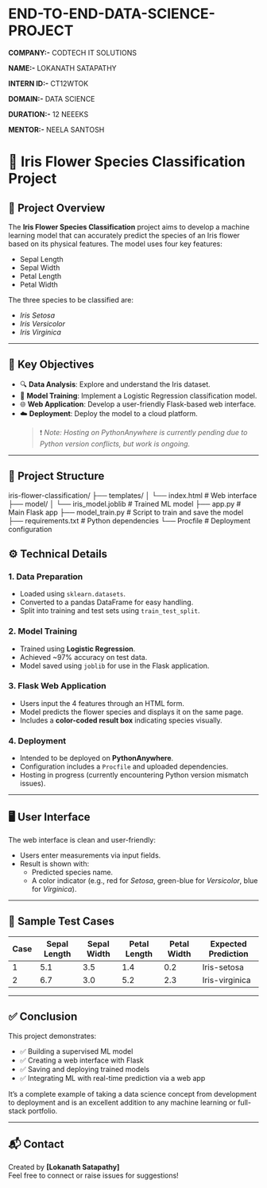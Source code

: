 # END-TO-END-DATA-SCIENCE-PROJECT

**COMPANY:-** CODTECH IT SOLUTIONS

**NAME:-** LOKANATH SATAPATHY

**INTERN ID:-** CT12WTOK

**DOMAIN:-** DATA SCIENCE

**DURATION:-** 12 NEEEKS

**MENTOR:-** NEELA SANTOSH



# 🌸 Iris Flower Species Classification Project

## 📝 Project Overview
The **Iris Flower Species Classification** project aims to develop a machine learning model that can accurately predict the species of an Iris flower based on its physical features. The model uses four key features:

- Sepal Length  
- Sepal Width  
- Petal Length  
- Petal Width  

The three species to be classified are:

- *Iris Setosa*  
- *Iris Versicolor*  
- *Iris Virginica*

---

## 🎯 Key Objectives

- 🔍 **Data Analysis**: Explore and understand the Iris dataset.
- 🤖 **Model Training**: Implement a Logistic Regression classification model.
- 🌐 **Web Application**: Develop a user-friendly Flask-based web interface.
- ☁️ **Deployment**: Deploy the model to a cloud platform.  
  > ❗ _Note: Hosting on PythonAnywhere is currently pending due to Python version conflicts, but work is ongoing._

---

## 📁 Project Structure


iris-flower-classification/
├── templates/
│   └── index.html        # Web interface
├── model/
│   └── iris\_model.joblib # Trained ML model
├── app.py                # Main Flask app
├── model\_train.py        # Script to train and save the model
├── requirements.txt      # Python dependencies
└── Procfile              # Deployment configuration



## ⚙️ Technical Details

### 1. **Data Preparation**
- Loaded using `sklearn.datasets`.
- Converted to a pandas DataFrame for easy handling.
- Split into training and test sets using `train_test_split`.

### 2. **Model Training**
- Trained using **Logistic Regression**.
- Achieved ~97% accuracy on test data.
- Model saved using `joblib` for use in the Flask application.

### 3. **Flask Web Application**
- Users input the 4 features through an HTML form.
- Model predicts the flower species and displays it on the same page.
- Includes a **color-coded result box** indicating species visually.

### 4. **Deployment**
- Intended to be deployed on **PythonAnywhere**.
- Configuration includes a `Procfile` and uploaded dependencies.
- Hosting in progress (currently encountering Python version mismatch issues).

---

## 🖥️ User Interface

The web interface is clean and user-friendly:
- Users enter measurements via input fields.
- Result is shown with:
  - Predicted species name.
  - A color indicator (e.g., red for *Setosa*, green-blue for *Versicolor*, blue for *Virginica*).

---

## 🧪 Sample Test Cases

| Case | Sepal Length | Sepal Width | Petal Length | Petal Width | Expected Prediction |
|------|---------------|--------------|---------------|--------------|----------------------|
| 1    | 5.1           | 3.5          | 1.4           | 0.2          | Iris-setosa          |
| 2    | 6.7           | 3.0          | 5.2           | 2.3          | Iris-virginica       |

---

## ✅ Conclusion

This project demonstrates:
- ✅ Building a supervised ML model
- ✅ Creating a web interface with Flask
- ✅ Saving and deploying trained models
- ✅ Integrating ML with real-time prediction via a web app

It’s a complete example of taking a data science concept from development to deployment and is an excellent addition to any machine learning or full-stack portfolio.

---

## 📬 Contact

Created by **[Lokanath Satapathy]**  
Feel free to connect or raise issues for suggestions!


